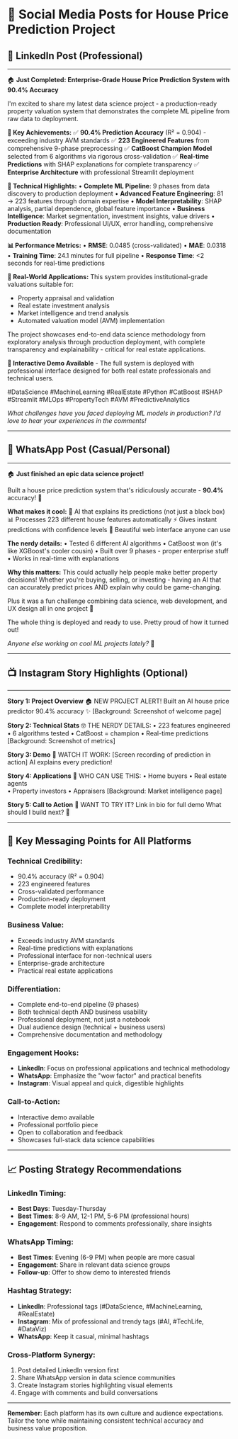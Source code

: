 # 📱 Social Media Posts for House Price Prediction Project

## 🔗 **LinkedIn Post (Professional)**

---

🏠 **Just Completed: Enterprise-Grade House Price Prediction System with 90.4% Accuracy**

I'm excited to share my latest data science project - a production-ready property valuation system that demonstrates the complete ML pipeline from raw data to deployment.

**🎯 Key Achievements:**
✅ **90.4% Prediction Accuracy** (R² = 0.904) - exceeding industry AVM standards
✅ **223 Engineered Features** from comprehensive 9-phase preprocessing 
✅ **CatBoost Champion Model** selected from 6 algorithms via rigorous cross-validation
✅ **Real-time Predictions** with SHAP explanations for complete transparency
✅ **Enterprise Architecture** with professional Streamlit deployment

**🔬 Technical Highlights:**
• **Complete ML Pipeline**: 9 phases from data discovery to production deployment
• **Advanced Feature Engineering**: 81 → 223 features through domain expertise
• **Model Interpretability**: SHAP analysis, partial dependence, global feature importance
• **Business Intelligence**: Market segmentation, investment insights, value drivers
• **Production Ready**: Professional UI/UX, error handling, comprehensive documentation

**📊 Performance Metrics:**
• **RMSE**: 0.0485 (cross-validated)
• **MAE**: 0.0318 
• **Training Time**: 24.1 minutes for full pipeline
• **Response Time**: <2 seconds for real-time predictions

**💼 Real-World Applications:**
This system provides institutional-grade valuations suitable for:
- Property appraisal and validation
- Real estate investment analysis  
- Market intelligence and trend analysis
- Automated valuation model (AVM) implementation

The project showcases end-to-end data science methodology from exploratory analysis through production deployment, with complete transparency and explainability - critical for real estate applications.

**🚀 Interactive Demo Available** - The full system is deployed with professional interface designed for both real estate professionals and technical users.

#DataScience #MachineLearning #RealEstate #Python #CatBoost #SHAP #Streamlit #MLOps #PropertyTech #AVM #PredictiveAnalytics

*What challenges have you faced deploying ML models in production? I'd love to hear your experiences in the comments!*

---

## 💬 **WhatsApp Post (Casual/Personal)**

---

🏠 **Just finished an epic data science project!** 

Built a house price prediction system that's ridiculously accurate - **90.4%** accuracy! 🎯

**What makes it cool:**
🤖 AI that explains its predictions (not just a black box)
📊 Processes 223 different house features automatically
⚡ Gives instant predictions with confidence levels
🎨 Beautiful web interface anyone can use

**The nerdy details:**
• Tested 6 different AI algorithms 
• CatBoost won (it's like XGBoost's cooler cousin)
• Built over 9 phases - proper enterprise stuff
• Works in real-time with explanations

**Why this matters:**
This could actually help people make better property decisions! Whether you're buying, selling, or investing - having an AI that can accurately predict prices AND explain why could be game-changing.

Plus it was a fun challenge combining data science, web development, and UX design all in one project 💪

The whole thing is deployed and ready to use. Pretty proud of how it turned out!

*Anyone else working on cool ML projects lately?* 🤔

---

## 📺 **Instagram Story Highlights (Optional)**

---

**Story 1: Project Overview**
🏠 NEW PROJECT ALERT! 
Built an AI house price predictor
90.4% accuracy ✨
[Background: Screenshot of welcome page]

**Story 2: Technical Stats**
🤓 THE NERDY DETAILS:
• 223 features engineered
• 6 algorithms tested
• CatBoost = champion
• Real-time predictions
[Background: Screenshot of metrics]

**Story 3: Demo**
🎯 WATCH IT WORK:
[Screen recording of prediction in action]
AI explains every prediction!

**Story 4: Applications**
💼 WHO CAN USE THIS:
• Home buyers
• Real estate agents  
• Property investors
• Appraisers
[Background: Market intelligence page]

**Story 5: Call to Action**
🚀 WANT TO TRY IT?
Link in bio for full demo
What should I build next? 🤔

---

## 🎯 **Key Messaging Points for All Platforms**

### **Technical Credibility:**
- 90.4% accuracy (R² = 0.904)
- 223 engineered features
- Cross-validated performance
- Production-ready deployment
- Complete model interpretability

### **Business Value:**
- Exceeds industry AVM standards
- Real-time predictions with explanations
- Professional interface for non-technical users
- Enterprise-grade architecture
- Practical real estate applications

### **Differentiation:**
- Complete end-to-end pipeline (9 phases)
- Both technical depth AND business usability
- Professional deployment, not just a notebook
- Dual audience design (technical + business users)
- Comprehensive documentation and methodology

### **Engagement Hooks:**
- **LinkedIn**: Focus on professional applications and technical methodology
- **WhatsApp**: Emphasize the "wow factor" and practical benefits
- **Instagram**: Visual appeal and quick, digestible highlights

### **Call-to-Action:**
- Interactive demo available
- Professional portfolio piece
- Open to collaboration and feedback
- Showcases full-stack data science capabilities

---

## 📈 **Posting Strategy Recommendations**

### **LinkedIn Timing:**
- **Best Days**: Tuesday-Thursday
- **Best Times**: 8-9 AM, 12-1 PM, 5-6 PM (professional hours)
- **Engagement**: Respond to comments professionally, share insights

### **WhatsApp Timing:**
- **Best Times**: Evening (6-9 PM) when people are more casual
- **Engagement**: Share in relevant data science groups
- **Follow-up**: Offer to show demo to interested friends

### **Hashtag Strategy:**
- **LinkedIn**: Professional tags (#DataScience, #MachineLearning, #RealEstate)
- **Instagram**: Mix of professional and trendy tags (#AI, #TechLife, #DataViz)
- **WhatsApp**: Keep it casual, minimal hashtags

### **Cross-Platform Synergy:**
1. Post detailed LinkedIn version first
2. Share WhatsApp version in data science communities
3. Create Instagram stories highlighting visual elements
4. Engage with comments and build conversations

---

**Remember**: Each platform has its own culture and audience expectations. Tailor the tone while maintaining consistent technical accuracy and business value proposition.